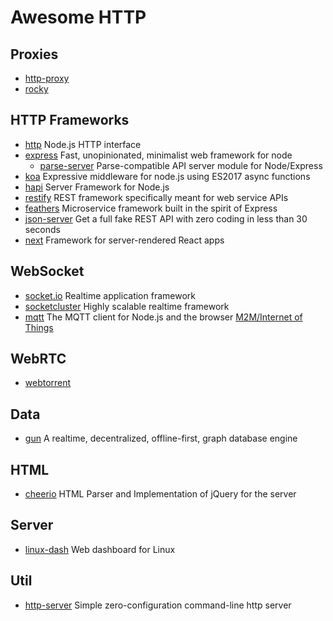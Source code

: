 # Awesome HTTP

## Proxies
- [http-proxy](https://github.com/nodejitsu/node-http-proxy)
- [rocky](https://github.com/h2non/rocky)

## HTTP Frameworks
- [http](https://nodejs.org/api/http.html) Node.js HTTP interface
- [express](https://github.com/expressjs/express) Fast, unopinionated, minimalist web framework for node
  - [parse-server](https://github.com/ParsePlatform/parse-server) Parse-compatible API server module for Node/Express
- [koa](http://koajs.com) Expressive middleware for node.js using ES2017 async functions 
- [hapi](https://github.com/hapijs/hapi) Server Framework for Node.js
- [restify](https://github.com/restify/node-restify) REST framework specifically meant for web service APIs
- [feathers](https://github.com/feathersjs/feathers) Microservice framework built in the spirit of Express
- [json-server](https://github.com/typicode/json-server) Get a full fake REST API with zero coding in less than 30 seconds
- [next](https://github.com/zeit/next.js) Framework for server-rendered React apps

## WebSocket
- [socket.io](https://github.com/socketio/socket.io/) Realtime application framework
- [socketcluster](https://github.com/socketcluster/socketcluster/) Highly scalable realtime framework
- [mqtt](https://github.com/mqttjs/MQTT.js) The MQTT client for Node.js and the browser [M2M/Internet of Things](http://mqtt.org/)

## WebRTC
- [webtorrent](https://github.com/feross/webtorrent)

## Data
- [gun](http://gun.js.org) A realtime, decentralized, offline-first, graph database engine

## HTML
- [cheerio](https://github.com/cheeriojs/cheerio) HTML Parser and Implementation of jQuery for the server

## Server
- [linux-dash](https://github.com/afaqurk/linux-dash) Web dashboard for Linux

## Util
- [http-server](https://github.com/indexzero/http-server) Simple zero-configuration command-line http server
